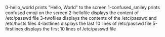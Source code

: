0-hello_world prints "Hello, World" to the screen
1-confused_smiley prints confused emoji on the screen
2-hellofile displays the content of /etc/passwd file
3-twofiles displays the contents of the /etc/passwd and /etc/hosts files
4-lastlines displays the last 10 lines of /etc/passwd file
5-firstlines displays the first 10 lines of /etc/passwd file

